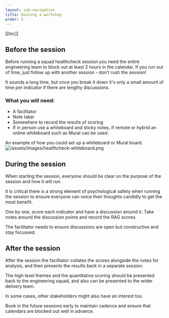 ```yaml
---
layout: sub-navigation
title: Running a workshop
order: 5
---
```


[[toc]]

## Before the session
Before running a squad healthcheck session you need the entire engineering team to block out at least 2 hours in the calendar. If you run out of time, just follow up with another session - don’t rush the session!

It sounds a long time, but once you break it down it's only a small amount of time per indicator if there are lengthy discussions.

### What you will need:
- A facilitator
- Note taker
- Somewhere to record the results of scoring
- If in person use a whiteboard and sticky notes, if remote or hybrid an online whiteboard such as Mural can be used.

An example of how you could set up a whiteboard or Mural board.
![/assets/images/healthcheck-whiteboard.png](/assets/images/healthcheck-whiteboard.png)

## During the session
When starting the session, everyone should be clear on the purpose of the session and how it will run.

It is critical there is a strong element of psychological safety when running the session to ensure everyone can voice their thoughts candidly to get the most benefit.

One by one, score each indicator and have a discussion around it. Take notes around the discussion points and record the RAG scores.

The facilitator needs to ensure discussions are open but constructive and stay focussed.

## After the session
After the session the facilitator collates the scores alongside the notes for analysis, and then presents the results back in a separate session.

The high level themes and the quantitative scoring should be presented back to the engineering squad, and also can be presented to the wider delivery team.

In some cases, other stakeholders might also have an interest too.

Book in the future sessions early to maintain cadence and ensure that calendars are blocked out well in advance.

